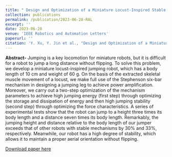 ```yaml
---
title: " Design and Optimization of a Miniature Locust-Inspired Stable Jumping Robot"
collection: publications
permalink: /publication/2023-06-28-RAL
excerpt: ''
date: 2023-06-28
venue: 'IEEE Robotics and Automation Letters'
paperurl: ''
citation: 'Y. Xu, Y. Jin et al., "Design and Optimization of a Miniature Locust-Inspired Stable Jumping Robot," in IEEE Robotics and Automation Letters, vol. 8, no. 8, pp. 4673-4680, Aug. 2023, doi: 10.1109/LRA.2023.3287795.'
---
```

**Abstract-** Jumping is a key locomotion for miniature robots, but it is difficult for a robot to jump a long distance without flipping. To solve this problem, we develop a miniature locust-inspired jumping robot, which has a body length of 10 cm and weight of 60 g. On the basis of the extracted skeletal muscle movement of a locust, we make full use of the Stephenson six-bar mechanism in designing a jumping leg to achieve power amplification. Moreover, we carry out a two-step optimization of the mechanism parameters to achieve high jumping energy (first step) through optimizing the storage and dissipation of energy and then high jumping stability (second step) through optimizing the force characteristics. A series of experimental tests show that the robot can jump to a height three times its body length and a distance seven times its body length. Remarkably, the jumping height and distance relative to the body length of our jumper exceeds that of other robots with stable mechanisms by 30% and 33%, respectively. Meanwhile, our robot has a high degree of stability, which allows it to maintain a proper aerial orientation without flipping.

[Download paper here](http://Yanzhou-Jin.github.io/files/Design_and_Optimization_of_a_Miniature_Locust-Inspired_Stable_Jumping_Robot.pdf)
